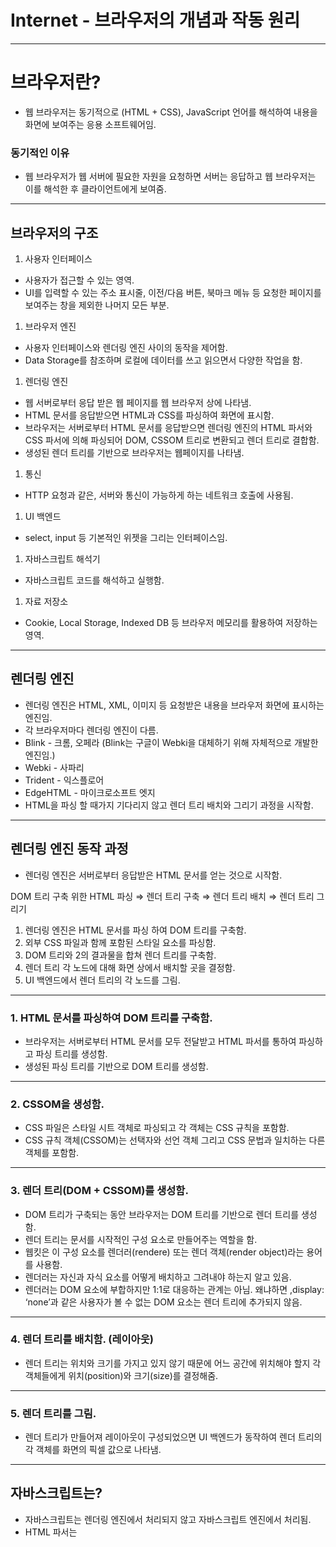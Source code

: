 # Internet - 브라우저의 개념과 작동 원리

------

# 브라우저란?

- 웹 브라우저는 동기적으로 (HTML + CSS), JavaScript 언어를 해석하여 내용을 화면에 보여주는 응용 소프트웨어임.

### 동기적인 이유

- 웹 브라우저가 웹 서버에 필요한 자원을 요청하면 서버는 응답하고 웹 브라우저는 이를 해석한 후 클라이언트에게 보여줌.

------

## 브라우저의 구조

1. 사용자 인터페이스

- 사용자가 접근할 수 있는 영역.
- UI를 입력할 수 있는 주소 표시줄, 이전/다음 버튼, 북마크 메뉴 등 요청한 페이지를 보여주는 창을 제외한 나머지 모든 부분.

1. 브라우저 엔진

- 사용자 인터페이스와 렌더링 엔진 사이의 동작을 제어함.
- Data Storage를 참조하며 로컬에 데이터를 쓰고 읽으면서 다양한 작업을 함.

1. 렌더링 엔진

- 웹 서버로부터 응답 받은 웹 페이지를 웹 브라우저 상에 나타냄.
- HTML 문서를 응답받으면 HTML과 CSS를 파싱하여 화면에 표시함.
- 브라우저는 서버로부터 HTML 문서를 응답받으면 렌더링 엔진의 HTML 파서와 CSS 파서에 의해 파싱되어 DOM, CSSOM 트리로 변환되고 렌더 트리로 결합함.
- 생성된 렌더 트리를 기반으로 브라우저는 웹페이지를 나타냄.

1. 통신

- HTTP 요청과 같은, 서버와 통신이 가능하게 하는 네트워크 호출에 사용됨.

1. UI 백엔드

- select, input 등 기본적인 위젯을 그리는 인터페이스임.

1. 자바스크립트 해석기

- 자바스크립트 코드를 해석하고 실행함.

1. 자료 저장소

- Cookie, Local Storage, Indexed DB 등 브라우저 메모리를 활용하여 저장하는 영역.

------

## 렌더링 엔진

- 렌더링 엔진은 HTML, XML, 이미지 등 요청받은 내용을 브라우저 화면에 표시하는 엔진임.
- 각 브라우저마다 렌더링 엔진이 다름.
- Blink - 크롬, 오페라  (Blink는 구글이 Webki을 대체하기 위해 자체적으로 개발한 엔진임.)
- Webki - 사파리
- Trident - 익스플로어
- EdgeHTML - 마이크로소프트 엣지
- HTML을 파싱 할 때가지 기다리지 않고 렌더 트리 배치와 그리기 과정을 시작함.

------

## 렌더링 엔진 동작 과정

- 렌더링 엔진은 서버로부터 응답받은 HTML 문서를 얻는 것으로 시작함.

DOM 트리 구축 위한 HTML 파싱 ⇒ 렌더 트리 구축 ⇒ 렌더 트리 배치 ⇒ 렌더 트리 그리기

1. 렌더링 엔진은 HTML 문서를 파싱 하여 DOM 트리를 구축함.
2. 외부 CSS 파일과 함께 포함된 스타일 요소를 파싱함.
3. DOM 트리와 2의 결과물을 합쳐 렌더 트리를 구축함.
4. 렌더 트리 각 노드에 대해 화면 상에서 배치할 곳을 결정함.
5. UI 백엔드에서 렌더 트리의 각 노드를 그림.

------

### 1. HTML 문서를 파싱하여 DOM 트리를 구축함.

- 브라우저는 서버로부터 HTML 문서를 모두 전달받고 HTML 파서를 통하여 파싱하고 파싱 트리를 생성함.
- 생성된 파싱 트리를 기반으로 DOM 트리를 생성함.

------

### 2. CSSOM을 생성함.

- CSS 파일은 스타일 시트 객체로 파싱되고 각 객체는 CSS 규칙을 포함함.
- CSS 규칙 객체(CSSOM)는 선택자와 선언 객체 그리고 CSS 문법과 일치하는 다른 객체를 포함함.

------

### 3. 렌더 트리(DOM + CSSOM)를 생성함.

- DOM 트리가 구축되는 동안 브라우저는 DOM 트리를 기반으로 렌더 트리를 생성함.
- 렌더 트리는 문서를 시작적인 구성 요소로 만들어주는 역할을 함.
- 웹킷은 이 구성 요소를 렌더러(rendere) 또는 렌더 객체(render object)라는 용어를 사용함.
- 렌더러는 자신과 자식 요소를 어떻게 배치하고 그려내야 하는지 알고 있음.
- 렌더러는 DOM 요소에 부합하지만 1:1로 대응하는 관계는 아님. 왜냐하면 <head>,display: ‘none’과 같은 사용자가 볼 수 없는 DOM 요소는 렌더 트리에 추가되지 않음.

------

### 4. 렌더 트리를 배치함. (레이아웃)

- 렌더 트리는 위치와 크기를 가지고 있지 않기 때문에 어느 공간에 위치해야 할지 각 객체들에게 위치(position)와 크기(size)를 결정해줌.

------

### 5. 렌더 트리를 그림.

- 렌더 트리가 만들어져 레이아웃이 구성되었으면 UI 백엔드가 동작하여 렌더 트리의 각 객체를 화면의 픽셀 값으로 나타냄.

------

## 자바스크립트는?

- 자바스크립트는 렌더링 엔진에서 처리되지 않고 자바스크립트 엔진에서 처리됨.
- HTML 파서는 <script>태그를 만나면 JavaScript 코드를 실행하기 위해 DOM 생성 프로세르를 중지하고 자바스크립트 엔진으로 권한을 넘김.
- 제어 권한을 넘겨받은 자바스크립트 엔진은 <script>태그 내의 JavaScript 코드 또는 src 속성에 정의된 JavaScript 파일을 로드하고 파싱하여 실행함.
- JavaScript의 실행이 완료되면 다시 HTML 파서로 제어 권한을 넘겨서 중지했던 시점으로 돌아가 DOM 생성을 재개함.

------

## 참고 자료

- https://bbangson.tistory.com/87

------